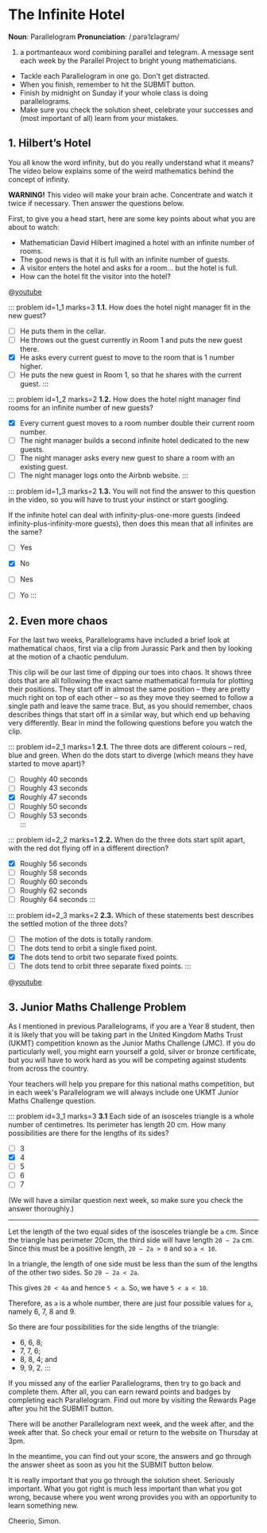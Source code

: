 # The Infinite Hotel

<div class="dictionary">

__Noun__: Parallelogram
__Pronunciation__: /ˌparəˈlɛləɡram/

1. a portmanteaux word combining parallel and telegram. A message sent each
week by the Parallel Project to bright young mathematicians.

</div>

* Tackle each Parallelogram in one go. Don’t get distracted.
* When you finish, remember to hit the SUBMIT button.
*	Finish by midnight on Sunday if your whole class is doing parallelograms.
* Make sure you check the solution sheet, celebrate your successes and (most important of all) learn from your mistakes.


## 1. Hilbert’s Hotel

You all know the word infinity, but do you really understand what it means? The video below explains some of the weird mathematics behind the concept of infinity.

__WARNING!__ This video will make your brain ache. Concentrate and watch it twice if necessary. Then answer the questions below.

First, to give you a head start, here are some key points about what you are about to watch:

* Mathematician David Hilbert imagined a hotel with an infinite number of rooms.
* The good news is that it is full with an infinite number of guests.
* A visitor enters the hotel and asks for a room… but the hotel is full.
* How can the hotel fit the visitor into the hotel?

@[youtube](EXgZhkce1bE?end=132&rel=0)

::: problem id=1_1 marks=3
__1.1.__ How does the hotel night manager fit in the new guest?

* [ ] He puts them in the cellar.
* [ ] He throws out the guest currently in Room 1 and puts the new guest there.
* [x] He asks every current guest to move to the room that is 1 number higher.
* [ ] He puts the new guest in Room 1, so that he shares with the current guest.
:::

::: problem id=1_2 marks=2
__1.2.__ How does the hotel night manager find rooms for an infinite number of new guests?

* [x] Every current guest moves to a room number double their current room number.
* [ ] The night manager builds a second infinite hotel dedicated to the new guests.
* [ ] The night manager asks every new guest to share a room with an existing guest.
* [ ] The night manager logs onto the Airbnb website.
:::

::: problem id=1_3 marks=2
__1.3.__ You will not find the answer to this question in the video, so you will have to trust your instinct or start googling.  

If the infinite hotel can deal with infinity-plus-one-more guests (indeed infinity-plus-infinity-more guests), then does this mean that all infinites are the same?


* [ ] Yes
* [x] No
* [ ] Nes
* [ ] Yo
:::


## 2. Even more chaos

For the last two weeks, Parallelograms have included a brief look at mathematical chaos, first via a clip from Jurassic Park and then by looking at the motion of a chaotic pendulum.

This clip will be our last time of dipping our toes into chaos. It shows three dots that are all following the exact same mathematical formula for plotting their positions. They start off in almost the same position – they are pretty much right on top of each other – so as they move they seemed to follow a single path and leave the same trace. But, as you should remember, chaos describes things that start off in a similar way, but which end up behaving very differently. Bear in mind the following questions before you watch the clip.

::: problem id=2_1 marks=1
__2.1.__ The three dots are different colours – red, blue and green. When do the dots start to diverge (which means they have started to move apart)?

* [ ] Roughly 40 seconds  
* [ ] Roughly 43 seconds  
* [x] Roughly 47 seconds   
* [ ] Roughly 50 seconds  
* [ ] Roughly 53 seconds  
:::

::: problem id=2_2 marks=1
__2.2.__ When do the three dots start split apart, with the red dot flying off in a different direction?

* [x] Roughly 56 seconds
* [ ] Roughly 58 seconds
* [ ] Roughly 60 seconds
* [ ] Roughly 62 seconds
* [ ] Roughly 64 seconds
:::

::: problem id=2_3 marks=2
__2.3.__ Which of these statements best describes the settled motion of the three dots?

* [ ] The motion of the dots is totally random.
* [ ] The dots tend to orbit a single fixed point.
* [x] The dots tend to orbit two separate fixed points.
* [ ] The dots tend to orbit three separate fixed points.
:::

@[youtube](FYE4JKAXSfY?&rel=0)


## 3.	Junior Maths Challenge Problem
<!--- (2013) Q14 --->

As I mentioned in previous Parallelograms, if you are a Year 8 student, then it is likely that you will be taking part in the United Kingdom Maths Trust (UKMT) competition known as the Junior Maths Challenge (JMC). If you do particularly well, you might earn yourself a gold, silver or bronze certificate, but you will have to work hard as you will be competing against students from across the country.

Your teachers will help you prepare for this national maths competition, but in each week's Parallelogram we will always include one UKMT Junior Maths Challenge question.

::: problem id=3_1 marks=3
__3.1__ Each side of an isosceles triangle is a whole number of centimetres. Its perimeter has length 20 cm. How many possibilities are there for the lengths of its sides?

* [ ] 3
* [x] 4
* [ ] 5
* [ ] 6
* [ ] 7

(We will have a similar question next week, so make sure you check the answer thoroughly.)

---
Let the length of the two equal sides of the isosceles triangle be `a` cm. Since the triangle has perimeter 20cm, the third side will have length `20 − 2a` cm. Since this must be a positive length, `20 − 2a > 0` and so `a < 10`.

In a triangle, the length of one side must be less than the sum of the lengths of the other two sides. So `20 − 2a < 2a`.

This gives `20 < 4a` and hence `5 < a`. So, we have `5 < a < 10`.

Therefore, as `a` is a whole number, there are just four possible values for `a`, namely 6, 7, 8 and 9.

So there are four possibilities for the side lengths of the triangle:

* 6, 6, 8;
* 7, 7, 6;
* 8, 8, 4; and
* 9, 9, 2.
:::


If you missed any of the earlier Parallelograms, then try to go back and complete them. After all, you can earn reward points and badges by completing each Parallelogram. Find out more by visiting the Rewards Page after you hit the SUBMIT button.

There will be another Parallelogram next week, and the week after, and the week after that. So check your email or return to the website on Thursday at 3pm.

In the meantime, you can find out your score, the answers and go through the answer sheet as soon as you hit the SUBMIT button below.

It is really important that you go through the solution sheet. Seriously important. What you got right is much less important than what you got wrong, because where you went wrong provides you with an opportunity to learn something new.

Cheerio,
Simon.
